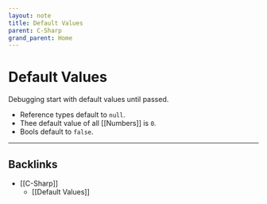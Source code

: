 ```yaml
---
layout: note
title: Default Values
parent: C-Sharp
grand_parent: Home
---
```


# Default Values

Debugging start with default values until passed.

- Reference types default to `null`.
- Thee default value of all [[Numbers]] is `0`.
- Bools default to `false`.

---
## Backlinks
* [[C-Sharp]]
	* [[Default Values]]

